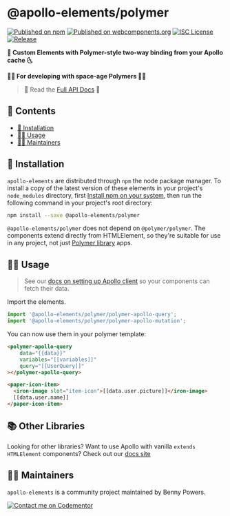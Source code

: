 # @apollo-elements/polymer

[![Published on npm](https://img.shields.io/npm/v/@apollo-elements/polymer.svg)](https://www.npmjs.com/package/@apollo-elements/polymer)
[![Published on webcomponents.org](https://img.shields.io/badge/webcomponents.org-published-blue.svg)](https://www.webcomponents.org/element/@apollo-elements/polymer)
[![ISC License](https://img.shields.io/npm/l/@apollo-elements/polymer)](https://github.com/apollo-elements/apollo-elements/blob/main/LICENCE.md)
[![Release](https://github.com/apollo-elements/apollo-elements/workflows/Release/badge.svg)](https://github.com/apollo-elements/apollo-elements/actions)

<strong>🚀 Custom Elements with Polymer-style two-way binding from your Apollo cache 🌜</strong>

<strong>👩‍🚀 For developing with space-age Polymers 👨‍🚀</strong>

> 🔎 Read the [Full API Docs](https://apolloelements.dev/api/libraries/polymer/) 🔎

## 📓 Contents
- [🔧 Installation](#-installation)
- [👩‍🚀 Usage](#-usage)
- [👷‍♂️ Maintainers](#-maintainers)

## 🔧 Installation
`apollo-elements` are distributed through `npm` the node package manager. To install a copy of the latest version of these elements in your project's `node_modules` directory, first [Install npm on your system](https://www.npmjs.com/get-npm), then run the following command in your project's root directory:

```bash
npm install --save @apollo-elements/polymer
```

`@apollo-elements/polymer` does not depend on `@polymer/polymer`. The components extend directly from HTMLElement, so they're suitable for use in any project, not just [Polymer library](https://polymer-library.polymer-project.org/) apps.

## 👩‍🚀 Usage
> See our [docs on setting up Apollo client](https://apolloelements.dev/guides/getting-started/apollo-client/) so your components can fetch their data.

Import the elements.

<code-copy>

  ```js
  import '@apollo-elements/polymer/polymer-apollo-query';
  import '@apollo-elements/polymer/polymer-apollo-mutation';
  ```

</code-copy>

You can now use them in your polymer template:

<code-copy>

```html
<polymer-apollo-query
    data="{{data}}"
    variables="[[variables]]"
    query="[[UserQuery]]"
></polymer-apollo-query>

<paper-icon-item>
  <iron-image slot="item-icon">[[data.user.picture]]</iron-image>
  [[data.user.name]]
</paper-icon-item>
```

</code-copy>

## 📚 Other Libraries
Looking for other libraries? Want to use Apollo with vanilla `extends HTMLElement` components? Check out our [docs site](https://apolloelements.dev/)

## 👷‍♂️ Maintainers
`apollo-elements` is a community project maintained by Benny Powers.

[![Contact me on Codementor](https://cdn.codementor.io/badges/contact_me_github.svg)](https://www.codementor.io/bennyp?utm_source=github&utm_medium=button&utm_term=bennyp&utm_campaign=github)
